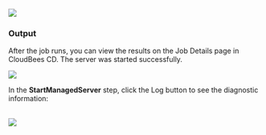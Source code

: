 <br />
<img src="../../plugins/EC-WebLogic/images/StartManagedServer/EC-WLSStartManagedServer2.png" />
<h3>Output</h3>
<p>After the job runs, you can view the results on the Job Details page in CloudBees CD. The server was started
successfully.</p>
<img src="../../plugins/EC-WebLogic/images/StartManagedServer/EC-WLSStartManagedServer3.png" />
<p>In the <b>StartManagedServer</b> step, click the Log button to see the diagnostic information:</p>
<br />
<img src="../../plugins/EC-WebLogic/images/StartManagedServer/EC-WLSStartManagedServer4.png" />
